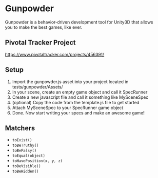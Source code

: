 # Gunpowder 

Gunpowder is a behavior-driven development tool for Unity3D that allows you to make the best games, like ever.

## Pivotal Tracker Project 

https://www.pivotaltracker.com/projects/456391/

## Setup

1. Import the gunpowder.js asset into your project located in tests/gunpowder/Assets/
2. In your scene, create an empty game object and call it SpecRunner
3. Create a new javascript file and call it something like MySceneSpec
4. (optional) Copy the code from the template.js file to get started
5. Attach MySceneSpec to your SpecRunner game object
6. Done. Now start writing your specs and make an awesome game!

## Matchers

- `toExist()`
- `toBeTruthy()`
- `toBeFalsy()`
- `toEqual(object)`
- `toHavePosition(x, y, z)`
- `toBeVisible()`
- `toBeHidden()`


